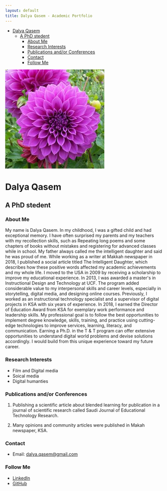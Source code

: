 ```yaml
---
layout: default
title: Dalya Qasem - Academic Portfolio
---
```

- [Dalya Qasem](#dalya-qasem)
  - [A PhD stedent](#a-phd-stedent)
    - [About Me](#about-me)
    - [Research Interests](#research-interests)
    - [Publications and/or Conferences](#publications-andor-conferences)
    - [Contact](#contact)
    - [Follow Me](#follow-me)

![Featured Image](/assets/featured-image.jpg)

# Dalya Qasem
## A PhD stedent

### About Me
My name is Dalya Qasem. In my childhood, I was a gifted child and had exceptional memory. I have often surprised my parents and my teachers with my recollection skills, such as Repeating long poems and some chapters of books without mistakes and registering for advanced classes while in school. My father always called me the intelligent daughter and said he was proud of me. While working as a writer at Makkah newspaper in 2018, I published a social article titled The Intelligent Daughter, which describes how these positive words affected my academic achievements and my whole life. I moved to the USA in 2009 by receiving a scholarship to improve my educational experience. In 2013, I was awarded a master's in Instructional Design and Technology at UCF. The program added considerable value to my interpersonal skills and career levels, especially in storytelling, digital media, and designing online courses. Previously, I worked as an instructional technology specialist and a supervisor of digital projects in KSA with six years of experience. In 2018, I earned the Director of Education Award from KSA for exemplary work performance and leadership skills. My professional goal is to follow the best opportunities to implement degree knowledge, skills, training, and practice using cutting-edge technologies to improve services, learning, literacy, and communication. Earning a Ph.D. in the T & T program can offer extensive opportunities to understand digital world problems and devise solutions accordingly. I would build from this unique experience toward my future career.

### Research Interests
- Film and Digital media
- Soical media
- Digital humanties

### Publications and/or Conferences

1. Publishing a scientific article about
blended learning for publication in
a journal of scientific research
called Saudi Journal of
Educational Technology Research.

2. Many opinions and community
articles were published in Makah
newspaper, KSA.

### Contact

- Email: dalya.qasem@gmail.com


### Follow Me


- [LinkedIn](https://linkedin.com/in/Dalyaqasem)
- [GitHub](https://github.com/your_Dalya37)




